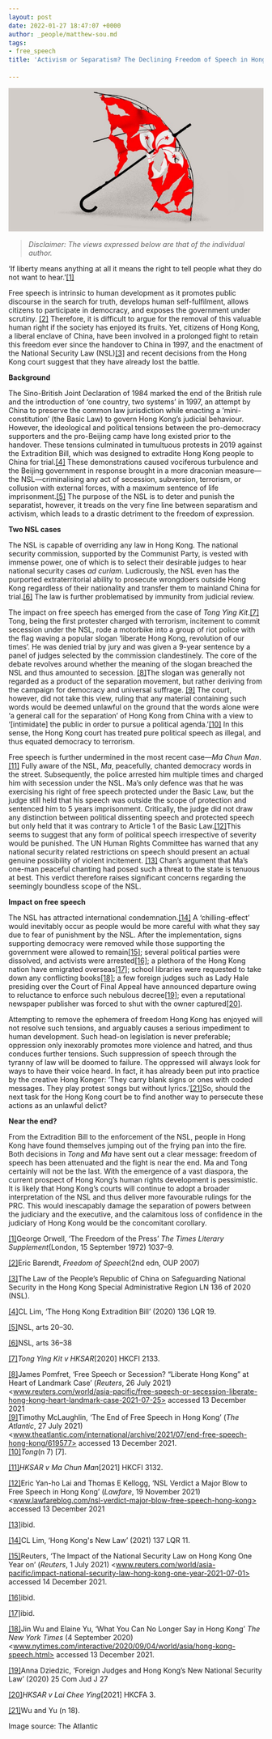 ```yaml
---
layout: post
date: 2022-01-27 18:47:07 +0000
author: _people/matthew-sou.md
tags:
- free_speech
title: 'Activism or Separatism? The Declining Freedom of Speech in Hong Kong '

---
```

![](/uploads/untitled-design-8.png)

> _Disclaimer: The views expressed below are that of the individual author._

‘If liberty means anything at all it means the right to tell people what they do not want to hear.’[\[1\]](applewebdata://F8FFBCF5-A636-44BB-B318-DE48BCEA17D7#_ftn1)

Free speech is intrinsic to human development as it promotes public discourse in the search for truth, develops human self-fulfilment, allows citizens to participate in democracy, and exposes the government under scrutiny. [\[2\]](applewebdata://1EC0A358-F262-45EA-9C1E-08C015B405AD#_ftn1) Therefore, it is difficult to argue for the removal of this valuable human right if the society has enjoyed its fruits. Yet, citizens of Hong Kong, a liberal enclave of China, have been involved in a prolonged fight to retain this freedom ever since the handover to China in 1997, and the enactment of the National Security Law (NSL)[\[3\]](applewebdata://E9BFF8A5-A1B6-456A-84E1-8799A5EE9345#_ftn1) and recent decisions from the Hong Kong court suggest that they have already lost the battle.

**Background**

The Sino-British Joint Declaration of 1984 marked the end of the British rule and the introduction of ‘one country, two systems’ in 1997, an attempt by China to preserve the common law jurisdiction while enacting a ‘mini-constitution’ (the Basic Law) to govern Hong Kong’s judicial behaviour. However, the ideological and political tensions between the pro-democracy supporters and the pro-Beijing camp have long existed prior to the handover. These tensions culminated in tumultuous protests in 2019 against the Extradition Bill, which was designed to extradite Hong Kong people to China for trial.[\[4\]](applewebdata://D0CA86BA-2F48-42D7-A6EC-AC381AE50757#_ftn1) These demonstrations caused vociferous turbulence and the Beijing government in response brought in a more draconian measure—the NSL—criminalising any act of secession, subversion, terrorism, or collusion with external forces, with a maximum sentence of life imprisonment.[\[5\]](applewebdata://F3AC20D6-3EC1-4429-BDD6-FE1D9D4FE8A0#_ftn1) The purpose of the NSL is to deter and punish the separatist, however, it treads on the very fine line between separatism and activism, which leads to a drastic detriment to the freedom of expression.

**Two NSL cases**

The NSL is capable of overriding any law in Hong Kong. The national security commission, supported by the Communist Party, is vested with immense power, one of which is to select their desirable judges to hear national security cases _ad curiam_. Ludicrously, the NSL even has the purported extraterritorial ability to prosecute wrongdoers outside Hong Kong regardless of their nationality and transfer them to mainland China for trial.[\[6\]](applewebdata://FEEE3ECB-9A89-49A3-8802-D3758F32B53B#_ftn1) The law is further problematised by immunity from judicial review.

The impact on free speech has emerged from the case of _Tong Ying Kit_.[\[7\]](applewebdata://A663361B-8D72-499B-95E7-1B5B4E146B46#_ftn1) Tong, being the first protester charged with terrorism, incitement to commit secession under the NSL, rode a motorbike into a group of riot police with the flag waving a popular slogan ‘liberate Hong Kong, revolution of our times’. He was denied trial by jury and was given a 9-year sentence by a panel of judges selected by the commission clandestinely. The core of the debate revolves around whether the meaning of the slogan breached the NSL and thus amounted to secession. [\[8\]](applewebdata://515F5C4C-13B1-4FCB-91CF-A2A42DAA111B#_ftn1)The slogan was generally not regarded as a product of the separation movement, but rather deriving from the campaign for democracy and universal suffrage. [\[9\]](applewebdata://8055A1D6-BB15-45F8-86A2-D9D53918291B#_ftn1) The court, however, did not take this view, ruling that any material containing such words would be deemed unlawful on the ground that the words alone were ‘a general call for the separation’ of Hong Kong from China with a view to ‘\[intimidate\] the public in order to pursue a political agenda.’[\[10\]](applewebdata://E09C91AE-3BD9-4AE0-BF4A-1B628FA870BC#_ftn1) In this sense, the Hong Kong court has treated pure political speech as illegal, and thus equated democracy to terrorism.

Free speech is further undermined in the most recent case—_Ma Chun Man_. [\[11\]](applewebdata://DAE8AC57-F68E-4B64-ACF8-F4F6073AFC33#_ftn1) Fully aware of the NSL, _Ma_, peacefully, chanted democracy words in the street. Subsequently, the police arrested him multiple times and charged him with secession under the NSL. Ma’s only defence was that he was exercising his right of free speech protected under the Basic Law, but the judge still held that his speech was outside the scope of protection and sentenced him to 5 years imprisonment. Critically, the judge did not draw any distinction between political dissenting speech and protected speech but only held that it was contrary to Article 1 of the Basic Law.[\[12\]](applewebdata://0FF1CDD9-4712-42CE-8350-6E08D24CCD44#_ftn1)This seems to suggest that any form of political speech irrespective of severity would be punished. The UN Human Rights Committee has warned that any national security related restrictions on speech should present an actual genuine possibility of violent incitement. [\[13\]](applewebdata://B8EB1CD1-C8B8-4197-918F-6E06A74CFED5#_ftn1) Chan’s argument that Ma’s one-man peaceful chanting had posed such a threat to the state is tenuous at best. This verdict therefore raises significant concerns regarding the seemingly boundless scope of the NSL.

**Impact on free speech**

The NSL has attracted international condemnation.[\[14\]](applewebdata://20375ED2-231F-48D7-8355-D87133415EB2#_ftn1) A ‘chilling-effect’ would inevitably occur as people would be more careful with what they say due to fear of punishment by the NSL. After the implementation, signs supporting democracy were removed while those supporting the government were allowed to remain[\[15\]](applewebdata://6C29BB1F-4C59-45AC-BEE3-E1CFDC4645C1#_ftn1); several political parties were dissolved, and activists were arrested[\[16\]](applewebdata://4DF9B568-3D1A-4DE6-8CFF-0524023CE021#_ftn1); a plethora of the Hong Kong nation have emigrated overseas[\[17\]](applewebdata://CFB5DA20-5026-4A84-87FC-0D28FE980B44#_ftn1); school libraries were requested to take down any conflicting books[\[18\]](applewebdata://5DAC7CCB-1D08-4FFC-8DD3-B18E37ADA270#_ftn1); a few foreign judges such as Lady Hale presiding over the Court of Final Appeal have announced departure owing to reluctance to enforce such nebulous decree[\[19\]](applewebdata://43505873-4314-4609-9819-2C557F9BBA4E#_ftn1); even a reputational newspaper publisher was forced to shut with the owner captured[\[20\]](applewebdata://B426379F-71A3-4AD5-8541-2D18685139C7#_ftn1).

Attempting to remove the ephemera of freedom Hong Kong has enjoyed will not resolve such tensions, and arguably causes a serious impediment to human development. Such head-on legislation is never preferable; oppression only inexorably promotes more violence and hatred, and thus conduces further tensions. Such suppression of speech through the tyranny of law will be doomed to failure. The oppressed will always look for ways to have their voice heard. In fact, it has already been put into practice by the creative Hong Konger: ‘They carry blank signs or ones with coded messages. They play protest songs but without lyrics.’[\[21\]](applewebdata://3D103648-7BE0-4BB0-8821-3F83074B85A9#_ftn1)So, should the next task for the Hong Kong court be to find another way to persecute these actions as an unlawful delict?

**Near the end?**

From the Extradition Bill to the enforcement of the NSL, people in Hong Kong have found themselves jumping out of the frying pan into the fire. Both decisions in _Tong_ and _Ma_ have sent out a clear message: freedom of speech has been attenuated and the fight is near the end. Ma and Tong certainly will not be the last. With the emergence of a vast diaspora, the current prospect of Hong Kong’s human rights development is pessimistic. It is likely that Hong Kong’s courts will continue to adopt a broader interpretation of the NSL and thus deliver more favourable rulings for the PRC. This would inescapably damage the separation of powers between the judiciary and the executive, and the calamitous loss of confidence in the judiciary of Hong Kong would be the concomitant corollary.

[\[1\]](applewebdata://F8FFBCF5-A636-44BB-B318-DE48BCEA17D7#_ftnref1)George Orwell, ‘The Freedom of the Press’ _The Times Literary Supplement_(London, 15 September 1972) 1037–9.

[\[2\]](applewebdata://1EC0A358-F262-45EA-9C1E-08C015B405AD#_ftnref1)Eric Barendt, _Freedom of Speech_(2nd edn, OUP 2007) 

[\[3\]](applewebdata://E9BFF8A5-A1B6-456A-84E1-8799A5EE9345#_ftnref1)The Law of the People’s Republic of China on Safeguarding National Security in the Hong Kong Special Administrative Region LN 136 of 2020 (NSL). 

[\[4\]](applewebdata://D0CA86BA-2F48-42D7-A6EC-AC381AE50757#_ftnref1)CL Lim, ‘The Hong Kong Extradition Bill’ (2020) 136 LQR 19.

[\[5\]](applewebdata://F3AC20D6-3EC1-4429-BDD6-FE1D9D4FE8A0#_ftnref1)NSL, arts 20–30. 

[\[6\]](applewebdata://FEEE3ECB-9A89-49A3-8802-D3758F32B53B#_ftnref1)NSL, arts 36–38

[\[7\]](applewebdata://A663361B-8D72-499B-95E7-1B5B4E146B46#_ftnref1)_Tong Ying Kit v HKSAR_\[2020\] HKCFI 2133.

[\[8\]](applewebdata://515F5C4C-13B1-4FCB-91CF-A2A42DAA111B#_ftnref1)James Pomfret, ‘Free Speech or Secession? “Liberate Hong Kong” at Heart of Landmark Case’ (_Reuters_, 26 July 2021) <www.reuters.com/world/asia-pacific/free-speech-or-secession-liberate-hong-kong-heart-landmark-case-2021-07-25> accessed 13 December 2021  
[\[9\]](applewebdata://8055A1D6-BB15-45F8-86A2-D9D53918291B#_ftnref1)Timothy McLaughlin, ‘The End of Free Speech in Hong Kong’ (_The Atlantic_, 27 July 2021) <www.theatlantic.com/international/archive/2021/07/end-free-speech-hong-kong/619577> accessed 13 December 2021.   
[\[10\]](applewebdata://E09C91AE-3BD9-4AE0-BF4A-1B628FA870BC#_ftnref1)_Tong_(n 7) \[7\]. 

[\[11\]](applewebdata://DAE8AC57-F68E-4B64-ACF8-F4F6073AFC33#_ftnref1)_HKSAR v Ma Chun Man_\[2021\] HKCFI 3132.

[\[12\]](applewebdata://0FF1CDD9-4712-42CE-8350-6E08D24CCD44#_ftnref1)Eric Yan-ho Lai and Thomas E Kellogg, ‘NSL Verdict a Major Blow to Free Speech in Hong Kong’ (_Lawfare_, 19 November 2021) <www.lawfareblog.com/nsl-verdict-major-blow-free-speech-hong-kong> accessed 13 December 2021

[\[13\]](applewebdata://B8EB1CD1-C8B8-4197-918F-6E06A74CFED5#_ftnref1)ibid.

[\[14\]](applewebdata://20375ED2-231F-48D7-8355-D87133415EB2#_ftnref1)CL Lim, ‘Hong Kong's New Law’ (2021) 137 LQR 11.

[\[15\]](applewebdata://6C29BB1F-4C59-45AC-BEE3-E1CFDC4645C1#_ftnref1)Reuters, ‘The Impact of the National Security Law on Hong Kong One Year on’ (_Reuters_, 1 July 2021) <www.reuters.com/world/asia-pacific/impact-national-security-law-hong-kong-one-year-2021-07-01> accessed 14 December 2021.

[\[16\]](applewebdata://4DF9B568-3D1A-4DE6-8CFF-0524023CE021#_ftnref1)ibid.

[\[17\]](applewebdata://CFB5DA20-5026-4A84-87FC-0D28FE980B44#_ftnref1)ibid.

[\[18\]](applewebdata://5DAC7CCB-1D08-4FFC-8DD3-B18E37ADA270#_ftnref1)Jin Wu and Elaine Yu, ‘What You Can No Longer Say in Hong Kong’ _The New York Times_ (4 September 2020) <www.nytimes.com/interactive/2020/09/04/world/asia/hong-kong-speech.html> accessed 13 December 2021.

[\[19\]](applewebdata://43505873-4314-4609-9819-2C557F9BBA4E#_ftnref1)Anna Dziedzic, ‘Foreign Judges and Hong Kong’s New National Security Law’ (2020) 25 Com Jud J 27

[\[20\]](applewebdata://B426379F-71A3-4AD5-8541-2D18685139C7#_ftnref1)_HKSAR v Lai Chee Ying_\[2021\] HKCFA 3.

[\[21\]](applewebdata://3D103648-7BE0-4BB0-8821-3F83074B85A9#_ftnref1)Wu and Yu (n 18). 

Image source: The Atlantic